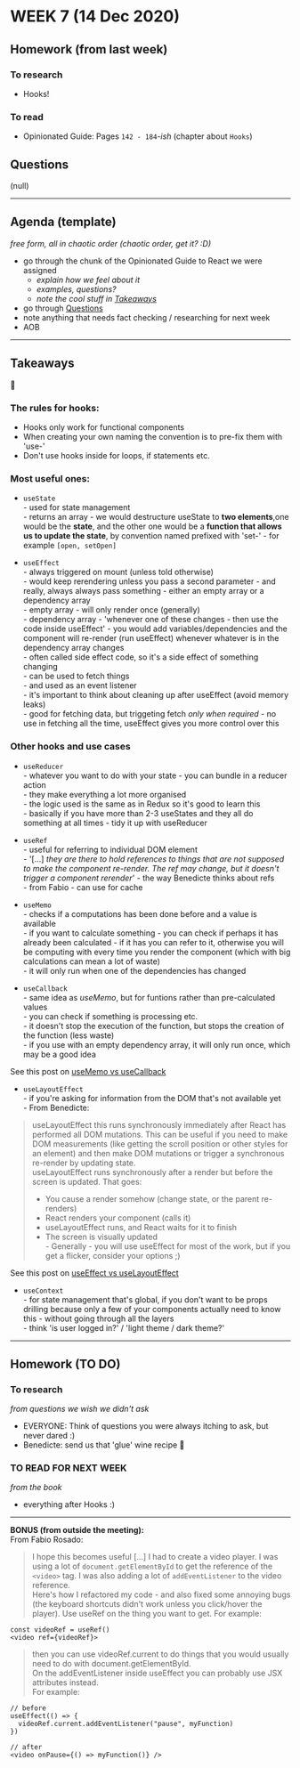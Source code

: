 # WEEK 7 (14 Dec 2020)  

## Homework (from last week)  
### To research  
- Hooks!  

### To read  
- Opinionated Guide: Pages `142 - 184`-_ish_ (chapter about `Hooks`)  

## Questions  
(null)  

---

## Agenda (template)  
_free form, all in chaotic order (chaotic order, get it? :D)_  
- go through the chunk of the Opinionated Guide to React we were assigned  
    - _explain how we feel about it_  
    - _examples, questions?_  
    - _note the cool stuff in [Takeaways](#Takeaways)_  
- go through [Questions](#Questions)  
- note anything that needs fact checking / researching for next week  
- AOB  

---  

## Takeaways  
:takeout_box:   

### The rules for hooks:  
- Hooks only work for functional components  
- When creating your own naming the convention is to pre-fix them with 'use-'  
- Don't use hooks inside for loops, if statements etc.  

### Most useful ones:  
- `useState`  
\- used for state management  
\- returns an array - we would destructure useState to **two elements**,one would be the **state**, and the other one would be a **function that allows us to update the state**, by convention named prefixed with 'set-' - for example `[open, setOpen]`  

- `useEffect`  
\- always triggered on mount (unless told otherwise)  
\- would keep rerendering unless you pass a second parameter - and really, always always pass something - either an empty array or a dependency array  
\- empty array - will only render once (generally)  
\- dependency array - 'whenever one of these changes - then use the code inside useEffect' - you would add variables/dependencies and the component will re-render (run useEffect) whenever whatever is in the dependency array changes  
\- often called side effect code, so it's a side effect of something changing  
\- can be used to fetch things  
\- and used as an event listener  
\- it's important to think about cleaning up after useEffect (avoid memory leaks)  
\- good for fetching data, but  triggeting fetch _only when required_ - no use in fetching all the time, useEffect gives you more control over this  
  

### Other hooks and use cases  
- `useReducer`  
\- whatever you want to do with your state - you can bundle in a reducer action  
\- they make everything a lot more organised  
\- the logic used is the same as in Redux so it's good to learn this  
\- basically if you have more than 2-3 useStates and they all do something at all times - tidy it up with useReducer  
  

- `useRef`  
\- useful for referring to individual DOM element  
\- '[...] _they are there to hold references to things that are not supposed to make the component re-render. The ref may change, but it doesn't trigger a component rerender_' - the way Benedicte thinks about refs  
\- from Fabio 
\- can use for cache  


- `useMemo`    
\- checks if a computations has been done before and a value is available  
\- if you want to calculate something - you can check if perhaps it has already been calculated - if it has you can refer to it, otherwise you will be computing with every time you render the component (which with big calculations can mean a lot of waste)  
\- it will only run when one of the dependencies has changed  
  

- `useCallback`  
\- same idea as _useMemo_, but for funtions rather than pre-calculated values  
\- you can check if something is processing etc.  
\- it doesn't stop the execution of the function, but stops the creation of the function (less waste)  
\- if you use with an empty dependency array, it will only run once, which may be a good idea  
   
See this post on [useMemo vs useCallback](https://kentcdodds.com/blog/usememo-and-usecallback)  
  

- `useLayoutEffect`  
\- if you're asking for information from the DOM that's not available yet  
\- From Benedicte:  
> useLayoutEffect this runs synchronously immediately after React has performed all DOM mutations. This can be useful if you need to make DOM measurements (like getting the scroll position or other styles for an element) and then make DOM mutations or trigger a synchronous re-render by updating state.  
> useLayoutEffect runs synchronously after a render but before the screen is updated. That goes:
> - You cause a render somehow (change state, or the parent re-renders)  
> - React renders your component (calls it)  
> - useLayoutEffect runs, and React waits for it to finish  
> - The screen is visually updated  
\- Generally - you will use useEffect for most of the work, but if you get a flicker, consider your options ;)  
  
See this post on [useEffect vs useLayoutEffect](https://kentcdodds.com/blog/useeffect-vs-uselayouteffect)  
  

- `useContext`  
\- for state management that's global, if you don't want to be props drilling because only a few of your components actually need to know this - without going through all the layers  
\- think 'is user logged in?' / 'light theme / dark theme?'  

---

## Homework (TO DO)  
### To research  
_from questions we wish we didn't ask_   
- EVERYONE: Think of questions you were always itching to ask, but never dared :)  
- Benedicte: send us that 'glue' wine recipe 🍷  

### TO READ FOR NEXT WEEK  
_from the book_  
- everything after Hooks :)  

---

**BONUS (from outside the meeting):**  
From Fabio Rosado:  
> I hope this becomes useful [...] I had to create a video player. I was using a lot of `document.getElementById` to get the reference of the `<video>` tag. I was also adding a lot of `addEventListener` to the video reference.  
> Here's how I refactored my code - and also fixed some annoying bugs (the keyboard shortcuts didn't work unless you click/hover the player). Use useRef on the thing you want to get. For example:  

```
const videoRef = useRef()
<video ref={videoRef}>
```
> then you can use videoRef.current to do things that you would usually need to do with document.getElementById.  
> On the addEventListener inside useEffect you can probably use JSX attributes instead.  
> For example:  

```
// before
useEffect(() => {
  videoRef.current.addEventListener("pause", myFunction)
})

// after
<video onPause={() => myFunction()} />
```
